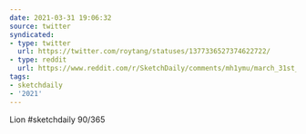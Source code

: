```yaml
---
date: 2021-03-31 19:06:32
source: twitter
syndicated:
- type: twitter
  url: https://twitter.com/roytang/statuses/1377336527374622722/
- type: reddit
  url: https://www.reddit.com/r/SketchDaily/comments/mh1ymu/march_31st_madagascar/gsy3bah/
tags:
- sketchdaily
- '2021'
---
```


Lion #sketchdaily 90/365